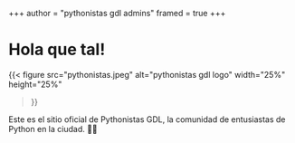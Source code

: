 +++
author = "pythonistas gdl admins"
framed = true
+++

# Hola que tal!
{{< figure
  src="pythonistas.jpeg"
  alt="pythonistas gdl logo"
  width="25%"
  height="25%"
>}}

Este es el sitio oficial de Pythonistas GDL, la comunidad de entusiastas de Python en la ciudad. 🚀🐍